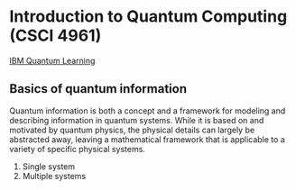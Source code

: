 # Introduction to Quantum Computing (CSCI 4961)

[IBM Quantum Learning](https://learning.quantum.ibm.com/)

## Basics of quantum information

Quantum information is both a concept and a framework for modeling and describing information in quantum systems. While it is based on and motivated by quantum physics, the physical details can largely be abstracted away, leaving a mathematical framework that is applicable to a variety of specific physical systems.

1. Single system
2. Multiple systems
   
